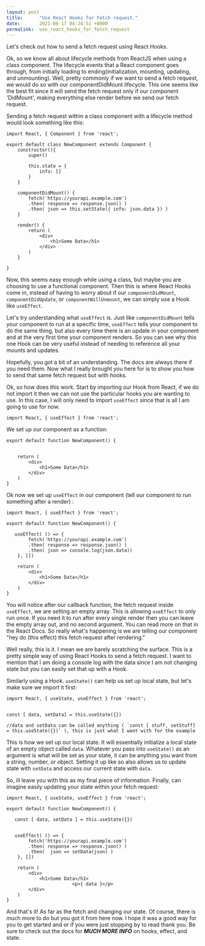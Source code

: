```yaml
---
layout: post
title:      "Use React Hooks for Fetch request."
date:       2021-06-17 04:24:51 +0000
permalink:  use_react_hooks_for_fetch_request
---
```



Let's check out how to send a fetch request using React Hooks.

Ok, so we know all about lifecycle methods from ReactJS when using a class component. The lifecycle events that a React component goes through, from initially loading to ending(initialization, mounting, updating, and unmounting). Well, pretty commonly if we want to send a fetch request, we would do so with our componentDidMount lifecycle. This one seems like the best fit since it will send the fetch request only if our component 'DidMount', making everything else render before we send our fetch request.

Sending a fetch request within a class component with a lifecycle method would look something like this:

```
import React, { Component } from 'react';

export default class NewComponent extends Component {
    constructor(){
        super()

        this.state = {
            info: []
        }
    }

    componentDidMount() {
        fetch('https://yourapi.example.com')
        .then( response => response.json() )
        .then( json => this.setState({ info: json.data }) )
    }

    render() {
        return (
            <div>
                <h1>Some Data</h1>
            </div>
        )
    }
    
}
```

Now, this seems easy enough while using a class, but maybe you are choosing to use a functional component. Then this is where React Hooks come in, instead of having to worry about if our `componentDidMount`, `componentDidUpdate`, or `componentWillUnmount`, we can simply use a  Hook like `useEffect`.

Let's try understanding what `useEffect` is. Just like `componentDidMount` tells your component to run at a specific time, `useEffect` tells your component to do the same thing, but also every time there is an update in your component and at the very first time your component renders. So you can see why this one Hook can be very useful instead of needing to reference all your mounts and updates.

Hopefully, you got a bit of an understanding. The docs are always there if you need them. Now what I really brought you here for is to show you how to send that same fetch request but with hooks.

Ok, so how does this work. Start by importing our Hook from React, if we do not import it then we can not use the particular hooks you are wanting to use. In this case, I will only need to import `useEffect` since that is all I am going to use for now.

```
import React, { useEffect } from 'react';

```

We set up our component as a function:

```
export default function NewComponent() {


    return (
        <div>
            <h1>Some Data</h1>
        </div>
    )
}

```

Ok now we set up `useEffect` in our component (tell our component to run something after a render) :

```
import React, { useEffect } from 'react';

export default function NewComponent() {

   useEffect( () => {
        fetch('https://yourapi.example.com')
        .then( response => response.json() )
        .then( json => console.log(json.data))
    }, [])

    return (
        <div>
            <h1>Some Data</h1>
        </div>
    )
}

```


You will notice after our callback function, the fetch request inside `useEffect`, we are setting an empty array. This is allowing `useEffect` to only run once. If you need it to run after every single render then you can leave the empty array out, and no second argument. You can read more on that in the React Docs. So really what's happening is we are telling our component "hey do (this effect) this fetch request after rendering."

Well really, this is it. I mean we are barely scratching the surface. This is a pretty simple way of using React Hooks to send a fetch request. I want to mention that I am doing a console log with the data since I am not changing state but you can easily set that up with a Hook.

Similarly using a Hook. `useState()` can help us set up local state, but let's make sure we import it first:

```
import React, { useState, useEffect } from 'react';


const [ data, setData] = this.useState({})

//data and setData can be called anything ( `const [ stuff, setStuff] = this.useState({})` ), this is just what I went with for the example

```

This is how we set up our local state. It will essentially initialize a local state of an empty object called `data`.  Whatever you pass into `useState()` as an argument is what will be set as your state, it can be anything you want from a string, number, or object. Setting it up like so also allows us to update state with `setData` and access our current state with `data`.

So, ill leave you with this as my final piece of information. Finally, can imagine easily updating your state within your fetch request:

```
import React, { useState, useEffect } from 'react';

export default function NewComponent() {

   const [ data, setData ] = this.useState({})
	 
	 
   useEffect( () => {
        fetch('https://yourapi.example.com')
        .then( response => response.json() )
        .then(  json => setData(json) )
    }, [])

    return (
        <div>
            <h1>Some Data</h1>
						<p>{ data }</p>
        </div>
    )
}

```

And that's it! As far as the fetch and changing our state. Of course, there is much more to do but you got it from here now. I hope it was a good way for you to get started and or if you were just stopping by to read thank you. Be sure to check out the docs for ***MUCH MORE INFO*** on hooks, effect, and state.

